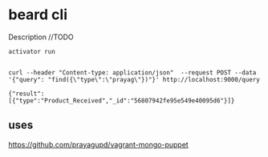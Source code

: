 beard cli
=================================

Description //TODO

```
activator run
```


```

curl --header "Content-type: application/json"  --request POST --data '{"query": "find({\"type\":\"prayag\"})"}' http://localhost:9000/query

{"result":[{"type":"Product_Received","_id":"56807942fe95e549e40095d6"}]}
```

uses
--------

https://github.com/prayagupd/vagrant-mongo-puppet